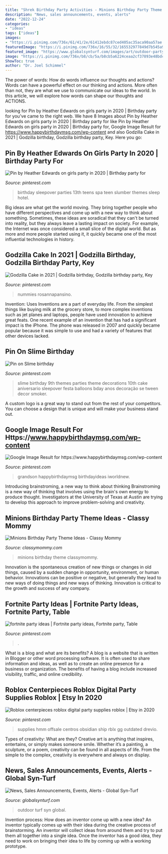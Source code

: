 ```yaml
---
title: "Shrek Birthday Party Activities - Minions Birthday Party Theme Ideas"
description: "News, sales announcements, events, alerts"
date: "2022-12-24"
categories:
- "ideas"
tags: ["ideas"]
images:
- "https://i.pinimg.com/736x/61/41/2e/61412ebdc87ced405ac35aca90aa57ae.jpg"
featuredImage: "https://i.pinimg.com/736x/16/55/32/165532977849d7b545a9f5cde54a1055.jpg"
featured_image: "https://www.globalsynturf.com/images/art/outdoor-party2.jpg"
image: "https://i.pinimg.com/736x/b8/cb/5a/b8cb5a6224ceaa2cf37893e48bdc93e5.jpg"
ShowToc: true
author: "Dr. Joel Schimmel"
---
```



The power of words: How do words influence our thoughts and actions?
Words can have a powerful effect on our thinking and actions. More often than not, they are what we use to communicate our ideas to the world. In this article, we will explore how words can shape our thoughts and ACTIONS.

	

		
looking for Pin by Heather Edwards on girls party in 2020 | Birthday party for you've came to the right web. We have 8 Images about Pin by Heather Edwards on girls party in 2020 | Birthday party for like Pin by Heather Edwards on girls party in 2020 | Birthday party for, Google Image Result for https://www.happybirthdaymsg.com/wp-content and also Godzilla Cake in 2021 | Godzilla birthday, Godzilla birthday party, Key. Here you go:
		
    
## Pin By Heather Edwards On Girls Party In 2020 | Birthday Party For

<img loading=lazy src="https://i.pinimg.com/736x/dc/4b/92/dc4b92a45294846ce44e3c97918e92a9.jpg" onerror="this.onerror=null;this.src='https://tse2.mm.bing.net/th?id=OIP.8h6v9cEHGjKwoYu1EXzXQQHaJ4&amp;pid=15.1';" alt="Pin by Heather Edwards on girls party in 2020 | Birthday party for">

_Source: pinterest.com_

>birthday sleepover parties 13th teens spa teen slumber themes sleep hotel. 

	

Big ideas are what get the world moving. They bring together people who have different perspectives and come up with a new way to think about something. Sometimes, these ideas are soradical that they can't be turned into reality, but they always leave a lasting impact on society. For example, the Internet was once considered a small slice of the digital world. But as more and more people started using it, it quickly became one of the most influential technologies in history.

    
## Godzilla Cake In 2021 | Godzilla Birthday, Godzilla Birthday Party, Key

<img loading=lazy src="https://i.pinimg.com/736x/61/41/2e/61412ebdc87ced405ac35aca90aa57ae.jpg" onerror="this.onerror=null;this.src='https://tse2.mm.bing.net/th?id=OIP.iU4dclJCVTdX6QSZLwJ0NwHaLG&amp;pid=15.1';" alt="Godzilla Cake in 2021 | Godzilla birthday, Godzilla birthday party, Key">

_Source: pinterest.com_

>nummies rosannapansino. 

	

Invention: Uses
Inventions are a part of everyday life. From the simplest things like buying milk at the grocery store, to more complex inventions such as jet planes and laptops, people have used innovation to achieve great feats. 
One recent example of an invention that has had a significant impact is the iPhone. The phone was released in 2007 and quickly became popular because it was simple to use and had a variety of features that other devices lacked.

    
## Pin On Slime Birthday

<img loading=lazy src="https://i.pinimg.com/736x/b8/cb/5a/b8cb5a6224ceaa2cf37893e48bdc93e5.jpg" onerror="this.onerror=null;this.src='https://tse2.mm.bing.net/th?id=OIP.IoKNTzU46s2pCh6Lo4vYewHaJ4&amp;pid=15.1';" alt="Pin on Slime birthday">

_Source: pinterest.com_

>slime birthday 9th themes parties theme decorations 10th cake aniversario sleepover festa balloons bday anos decoração se tween decor smoker. 

	

A custom logo is a great way to stand out from the rest of your competitors. You can choose a design that is unique and will make your business stand out.

    
## Google Image Result For Https://www.happybirthdaymsg.com/wp-content

<img loading=lazy src="https://i.pinimg.com/736x/23/6f/08/236f0826633792309fdfde6dcce2b069.jpg" onerror="this.onerror=null;this.src='https://tse2.mm.bing.net/th?id=OIP.gSkVNXb9e_UhVpcAhIAsZQHaLG&amp;pid=15.1';" alt="Google Image Result for https://www.happybirthdaymsg.com/wp-content">

_Source: pinterest.com_

>grandson happybirthdaymsg birthdayideas iworldnew. 

	

Introducing brainstroming, a new way to think about thinking
Brainstroming is a new way of thinking that involves using the brain's own energy to produce thought. Investigators at the University of Texas at Austin are trying to develop this approach to improve problem-solving and creativity.

    
## Minions Birthday Party Theme Ideas - Classy Mommy

<img loading=lazy src="http://classymommy.com/wp-content/uploads/2015/08/IMG_0338.jpg" onerror="this.onerror=null;this.src='https://tse2.mm.bing.net/th?id=OIP.h1rVCe32MWrHIlG6QhjfZgHaFj&amp;pid=15.1';" alt="Minions Birthday Party Theme Ideas - Classy Mommy">

_Source: classymommy.com_

>minions birthday theme classymommy. 

	

Innovation is the spontaneous creation of new things or changes in old things, caused by a sudden change in opportunity, environment, or human behavior. Innovations can be positive or negative, but generally they lead to new ways of doing things and new ways of thinking. Innovation is critical to the growth and success of any company.

    
## Fortnite Party Ideas | Fortnite Party Ideas, Fortnite Party, Table

<img loading=lazy src="https://i.pinimg.com/736x/95/31/19/953119c7d35afeca354b5bcd6eb091d6.jpg" onerror="this.onerror=null;this.src='https://tse1.mm.bing.net/th?id=OIP.qT7OEAma3lGya6Z3Gh9c1QHaJ3&amp;pid=15.1';" alt="fortnite party ideas | Fortnite party ideas, Fortnite party, Table">

_Source: pinterest.com_

>. 

	

What is a blog and what are its benefits?
A blog is a website that is written in Blogger or other word processing software. It is often used to share information and ideas, as well as to create an online presence for a business or organization. The benefits of having a blog include increased visibility, traffic, and online credibility.

    
## Roblox Centerpieces Roblox Digital Party Supplies Roblox | Etsy In 2020

<img loading=lazy src="https://i.pinimg.com/736x/16/55/32/165532977849d7b545a9f5cde54a1055.jpg" onerror="this.onerror=null;this.src='https://tse3.mm.bing.net/th?id=OIP.3KFY0VBvISSOPwUfYm4UHAHaKe&amp;pid=15.1';" alt="Roblox centerpieces roblox digital party supplies roblox | Etsy in 2020">

_Source: pinterest.com_

>supplies hmm offsale centros obsidian ship rblx gg outdated drevio. 

	

Types of creativity: What are they?
Creative art is anything that inspires, entertains, or simply makes someone smile. Whether it’s a painting, a sculpture, or a poem, creativity can be found in all aspects of life. From the simple to the complex, creativity is everywhere and always on display.

    
## News, Sales Announcements, Events, Alerts - Global Syn-Turf

<img loading=lazy src="https://www.globalsynturf.com/images/art/outdoor-party2.jpg" onerror="this.onerror=null;this.src='https://tse2.mm.bing.net/th?id=OIP.-uwRBXh6pv4pYZ_13CpLvQHaE8&amp;pid=15.1';" alt="News, Sales Announcements, Events, Alerts - Global Syn-Turf">

_Source: globalsynturf.com_

>outdoor turf syn global. 

	

Invention process: How does an inventor come up with a new idea?
An inventor typically comes up with their idea during the creative process of brainstorming. An inventor will collect ideas from around them and try to put them all together into a single idea. Once the inventor has a good idea, they need to work on bringing their idea to life by coming up with a working prototype.

